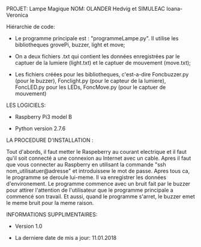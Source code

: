 PROJET: Lampe Magique
NOM: OLANDER Hedvig et SIMULEAC Ioana-Veronica

Hiérarchie de code:

* Le programme principale est : "programmeLampe.py". Il utilise les bibliotheques grovePi, buzzer, light et move;

* On a deux fichiers .txt qui contient les données enregistrées par le captuer de la lumiere (light.txt) et le captuer de mouvement (move.txt);

* Les fichiers créées pour les bibliotheques, c'est-a-dire Foncbuzzer.py (pour le buzzer), Fonclight.py (pour le capteur de la lumiere), FoncLED.py pour les LEDs, FoncMove.py (pour le captuer de mouvement)

LES LOGICIELS:

* Raspberry Pi3 model B

* Python version 2.7.6

LA PROCEDURE D'INSTALLATION :

Tout d'abords, il faut metter le Raspeberry au courant electrique et il faut qu'il soit connecté a une connexion au Internet avec un cable. Apres il faut que vous connecter au Raspberry en utilisant la commande "ssh nom_utilisatuer@adresse" et introduissew le mot de passe.
Apres tous ca, le programme se deroule lui-meme. Il va enregistrer les données d'environement.
Le programme commence avec un bruit fait par le buzzer pour attirer l'attention de l'utilisateur que le programme principale a commencé son travail.
Et aussi, quand le programme s'arret, le buzzer emet le meme bruit pour la meme raison.

INFORMATIONS SUPPLIMENTAIRES:

* Version 1.0

* La derniere date de mis a jour: 11.01.2018
